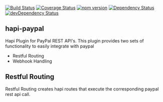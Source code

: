 [![Build Status](https://travis-ci.org/trainerbill/hapi-paypal.svg?branch=master)](https://travis-ci.org/trainerbill/hapi-paypal)
[![Coverage Status](https://coveralls.io/repos/github/trainerbill/hapi-paypal/badge.svg?branch=master)](https://coveralls.io/github/trainerbill/hapi-paypal?branch=master)
[![npm version](https://badge.fury.io/js/hapi-paypal.svg)](https://badge.fury.io/js/hapi-paypal)
[![Dependency Status](https://david-dm.org/trainerbill/hapi-paypal.svg)](https://david-dm.org/trainerbill/hapi-paypal)
[![devDependency Status](https://david-dm.org/trainerbill/hapi-paypal/dev-status.svg)](https://david-dm.org/trainerbill/hapi-paypal#info=devDependencies)
## hapi-paypal
Hapi Plugin for PayPal REST API's.  This plugin provides two sets of functionality to easily integrate with paypal

* Restful Routing
* Webhook Handling

## Restful Routing
Restful Routing creates hapi routes that execute the corresponding paypal rest api call.

